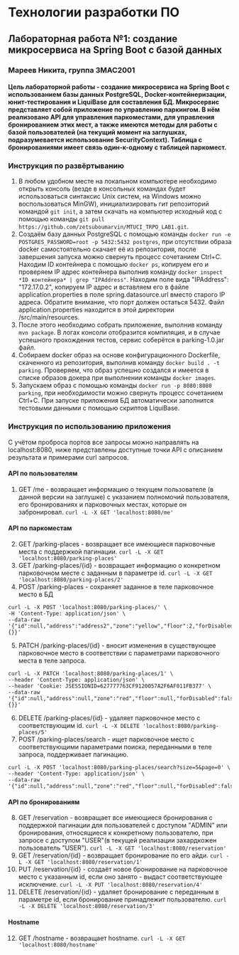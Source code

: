 # Технологии разработки ПО
## Лабораторная работа №1: создание микросервиса на Spring Boot с базой данных
### Мареев Никита, группа 3MAC2001
#### Цель лабораторной работы - создание микросервиса на Spring Boot с использованием базы данных PostgreSQL, Docker-контейнеризации, юнит-тестирования и LiquiBase для составления БД. Микросервис представляет собой приложение по управлению паркингом. В нём реализовано API для управления паркоместами, для управления бронированием этих мест, а также имеются методы для работы с базой пользователей (на текущий момент на заглушках, подразумевается использование SecurityContext). Таблица с бронированиями имеет связь один-к-одному с таблицей паркомест.

### Инструкция по развёртыванию
1. В любом удобном месте на локальном компьютере необходимо открыть консоль (везде в консольных командах будет использоваться синтаксис Unix систем, на Windows можно воспользоваться MinGW), инициализировать гит репозиторий командой `git init`, а затем скачать на компьютер исходный код с помощью команды `git pull https://github.com/zetsuboumarvin/MTUCI_TRPO_LAB1.git`.
2. Создаём базу данных PostgreSQL с помощью команды `docker run -e POSTGRES_PASSWORD=root -p 5432:5432 postgres`, при отсутствии образа docker самостоятельно скачает её из репозитория, после завершения запуска можно свернуть процесс сочетанием Ctrl+C. Находим ID контейнера с помощью `docker ps`, копируем его и проверяем IP адрес контейнера выполнив команду `docker inspect *ID контейнера* | grep "IPAddress"`. Находим поле вида "IPAddress": "172.17.0.2", копируем IP адрес и вставляем его в файле application.properties в поле spring.datasource.url вместо старого IP адреса. Обратите внимание, что порт должен остаться 5432. Файл application.properties находится в этой директории /src/main/resources.
2. После этого необходимо собрать приложение, выполнив команду `mvn package`. В логах консоли отобразится компиляция, и в случае успешного прохождения тестов, сервис соберётся в parking-1.0.jar файл.
3. Собираем docker образ на основе конфигурационного Dockerfile, скаченного из репозитория, выполнив команду `docker build . -t parking`. Проверяем, что образ успешно создался и имеется в списке образов докера при выполнении команды `docker images`.
4. Запускаем образ с помощью команды `docker run -p 8080:8080 parking`, при необходимости можно свернуть процесс сочетанием Ctrl+C. При запуске приложения БД автоматически заполнится тестовыми данными с помощью скриптов LiquiBase.

### Инструкция по использованию приложения
С учётом проброса портов все запросы можно направлять на localhost:8080, ниже представлены доступные точки API с описанием результата и примерами curl запросов.
#### API по пользователям
1. GET /me - возвращает информацию о текущем пользователе (в данной версии на заглушке) с указанием полномочий пользователя, его бронированиях и парковочных местах, которые он забронировал. `curl -L -X GET 'localhost:8080/me'`
#### API по паркоместам
2. GET /parking-places - возвращает все имеющиеся парковочные места с поддержкой пагинации. `curl -L -X GET 'localhost:8080/parking-places'`
3. GET /parking-places/{id} - возвращает информацию о конкретном парковочном месте с заданным в параметре id. `curl -L -X GET 'localhost:8080/parking-places/2'`
4. POST /parking-places - сохраняет заданное в теле парковочное место в БД
```
curl -L -X POST 'localhost:8080/parking-places/' \
-H 'Content-Type: application/json' \
--data-raw '{"id":null,"address":"address2","zone":"yellow","floor":2,"forDisabled":false,"reservationDto":{}}'
```
5. PATCH /parking-places/{id} - вносит изменения в существующее парковочное место в соответствии с параметрами парковочного места в теле запроса.
```
curl -L -X PATCH 'localhost:8080/parking-places/1' \
--header 'Content-Type: application/json' \
--header 'Cookie: JSESSIONID=627777763CF9120057A2F6AF011FB377' \
--data-raw '{"id":null,"address":null,"zone":"red","floor":null,"forDisabled":false,"reservationDto":{}}'
```
6. DELETE /parking-places/{id} - удаляет парковочное место с соответствующим id. `curl -L -X DELETE 'localhost:8080/parking-places/5'`
7. POST /parking-places/search - ищет парковочное место с соответствующими параметрами поиска, переданными в теле запроса, поддерживает пагинацию.
```
curl -L -X POST 'localhost:8080/parking-places/search?size=5&page=0' \
--header 'Content-Type: application/json' \
--data-raw '{"id":null,"address":null,"zone":"red","floor":null,"forDisabled":false}'
```
#### API по бронированиям
8. GET /reservation - возвращает все имеющиеся бронирования с поддержкой пагинации для пользователей с доступом "ADMIN" или бронирования, относящиеся к конкретному пользователю, при запросе с доступом "USER"(в текущей реализации захардкожен пользователь "USER"). `curl -L -X GET 'localhost:8080/reservation'` 
9. GET /reservation/{id} - возвращает бронирование по его айди. `curl -L -X GET 'localhost:8080/reservation/1'`
10. PUT /reservation/{id} - создаёт новое бронирование на парковочное место с указанным id, если оно занято - выдаст соответствующее исключение. `curl -L -X PUT 'localhost:8080/reservation/4'`
11. DELETE /reservation/{id} - удаляет бронирование с переданным в параметре id, если бронирование принадлежит пользователю. `curl -L -X DELETE 'localhost:8080/reservation/3'`
#### Hostname
12. GET /hostname - возвращает hostname. `curl -L -X GET 'localhost:8080/hostname'`
